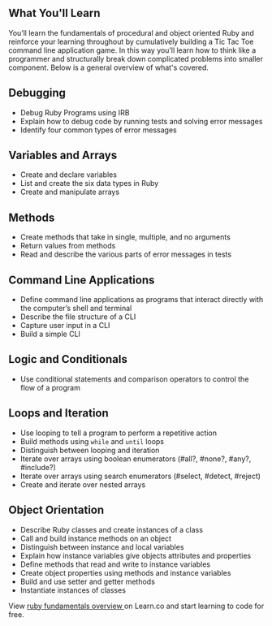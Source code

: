 ## What You'll Learn 

You’ll learn the fundamentals of procedural and object oriented Ruby and reinforce your learning throughout by cumulatively building a Tic Tac Toe command line application game. In this way you’ll learn how to think like a programmer and structurally break down complicated problems into smaller component. Below is a general overview of what's covered. 

## Debugging
- Debug Ruby Programs using IRB
- Explain how to debug code by running tests and solving error messages
- Identify four common types of error messages

## Variables and Arrays
- Create and declare variables
- List and create the six data types in Ruby
- Create and manipulate arrays

## Methods
- Create methods that take in single, multiple, and no arguments
- Return values from methods
- Read and describe the various parts of error messages in tests

## Command Line Applications
- Define command line applications as programs that interact directly with the computer’s shell and terminal
- Describe the file structure of a CLI
- Capture user input in a CLI 
- Build a simple CLI

## Logic and Conditionals
- Use conditional statements and comparison operators to control the flow of a program

## Loops and Iteration
- Use looping to tell a program to perform a repetitive action
- Build methods using `while` and `until` loops
- Distinguish between looping and iteration
- Iterate over arrays using boolean enumerators (#all?, #none?, #any?, #include?)
- Iterate over arrays using search enumerators (#select, #detect, #reject)
- Create and iterate over nested arrays

## Object Orientation
- Describe Ruby classes and create instances of a class
- Call and build instance methods on an object
- Distinguish between instance and local variables
- Explain how instance variables give objects attributes and properties
- Define methods that read and write to instance variables
- Create object properties using methods and instance variables
- Build and use setter and getter methods
- Instantiate instances of classes


<p class='util--hide'>View <a href='https://learn.co/lessons/ruby-fundamentals-overview'>ruby fundamentals overview </a> on Learn.co and start learning to code for free.</p>
